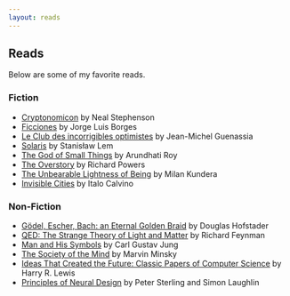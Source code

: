 ```yaml
---
layout: reads
---
```


## Reads

Below are some of my favorite reads.

### Fiction
* <a href="https://www.goodreads.com/book/show/816.Cryptonomicon">Cryptonomicon</a> by Neal Stephenson
* <a href="https://www.goodreads.com/book/show/426504.Ficciones">Ficciones</a> by Jorge Luis Borges
* <a href="https://www.goodreads.com/book/show/6814059-le-club-des-incorrigibles-optimistes">Le Club des incorrigibles optimistes</a> by Jean-Michel Guenassia
* <a href="https://www.goodreads.com/book/show/95558.Solaris">Solaris</a> by Stanisław Lem
* <a href="https://www.goodreads.com/book/show/9777.The_God_of_Small_Things?ac=1&from_search=true&qid=0CEWJTkGm3&rank=1">The God of Small Things</a> by Arundhati Roy
* <a href="https://www.goodreads.com/book/show/40180098-the-overstory">The Overstory</a> by Richard Powers
*  <a href="https://www.goodreads.com/book/show/9717.The_Unbearable_Lightness_of_Being">The Unbearable Lightness of Being</a> by Milan Kundera
* <a href="https://www.goodreads.com/book/show/9809.Invisible_Cities">Invisible Cities</a> by Italo Calvino

### Non-Fiction
* <a href="https://www.goodreads.com/book/show/24113.G_del_Escher_Bach">Gödel, Escher, Bach: an Eternal Golden Braid</a> by Douglas Hofstader
* <a href="https://www.goodreads.com/book/show/5552.QED?from_search=true&from_srp=true&qid=9cYysFaZM4&rank=10">QED: The Strange Theory of Light and Matter</a> by Richard Feynman
* <a href="https://goodreads.com/book/show/123632.Man_and_His_Symbols">Man and His Symbols</a> by Carl Gustav Jung
* <a href="https://www.goodreads.com/book/show/326790.The_Society_of_Mind">The Society of the Mind</a> by Marvin Minsky
* <a href="https://mitpress.mit.edu/books/ideas-created-future">Ideas That Created the Future: Classic Papers of Computer Science</a> by Harry R. Lewis
* <a href="https://www.goodreads.com/book/show/23582015-principles-of-neural-design">Principles of Neural Design</a> by Peter Sterling and Simon Laughlin

<br>